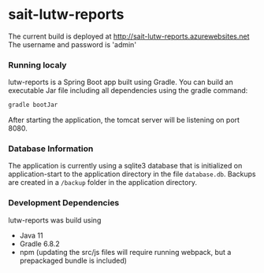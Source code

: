# sait-lutw-reports

The current build is deployed at http://sait-lutw-reports.azurewebsites.net
The username and password is 'admin'

### Running localy

lutw-reports is a Spring Boot app built using Gradle. You can build an executable Jar file including all dependencies using the gradle command:
```sh
gradle bootJar
```
After starting the application, the tomcat server will be listening on port 8080.

### Database Information

The application is currently using a sqlite3 database that is initialized on application-start to the application directory in the file `database.db`. Backups are created in a `/backup` folder in the application directory. 

### Development Dependencies

lutw-reports was build using
* Java 11
* Gradle 6.8.2
* npm (updating the src/js files will require running webpack, but a prepackaged bundle is included)
